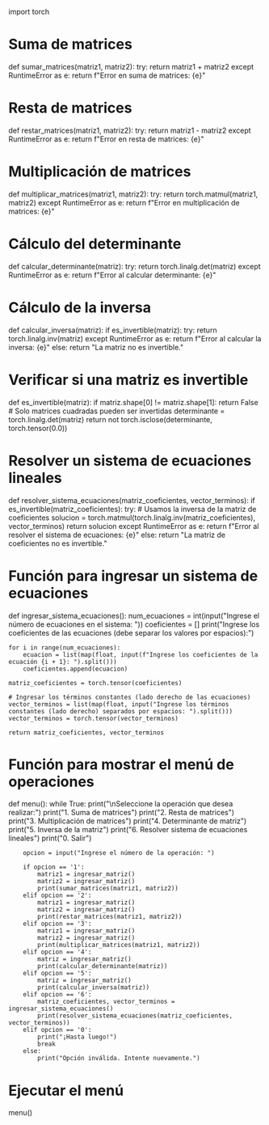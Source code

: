 import torch

# Suma de matrices
def sumar_matrices(matriz1, matriz2):
    try:
        return matriz1 + matriz2
    except RuntimeError as e:
        return f"Error en suma de matrices: {e}"

# Resta de matrices
def restar_matrices(matriz1, matriz2):
    try:
        return matriz1 - matriz2
    except RuntimeError as e:
        return f"Error en resta de matrices: {e}"

# Multiplicación de matrices
def multiplicar_matrices(matriz1, matriz2):
    try:
        return torch.matmul(matriz1, matriz2)
    except RuntimeError as e:
        return f"Error en multiplicación de matrices: {e}"

# Cálculo del determinante
def calcular_determinante(matriz):
    try:
        return torch.linalg.det(matriz)
    except RuntimeError as e:
        return f"Error al calcular determinante: {e}"

# Cálculo de la inversa
def calcular_inversa(matriz):
    if es_invertible(matriz):
        try:
            return torch.linalg.inv(matriz)
        except RuntimeError as e:
            return f"Error al calcular la inversa: {e}"
    else:
        return "La matriz no es invertible."

# Verificar si una matriz es invertible
def es_invertible(matriz):
    if matriz.shape[0] != matriz.shape[1]:
        return False  # Solo matrices cuadradas pueden ser invertidas
    determinante = torch.linalg.det(matriz)
    return not torch.isclose(determinante, torch.tensor(0.0))

# Resolver un sistema de ecuaciones lineales
def resolver_sistema_ecuaciones(matriz_coeficientes, vector_terminos):
    if es_invertible(matriz_coeficientes):
        try:
            # Usamos la inversa de la matriz de coeficientes
            solucion = torch.matmul(torch.linalg.inv(matriz_coeficientes), vector_terminos)
            return solucion
        except RuntimeError as e:
            return f"Error al resolver el sistema de ecuaciones: {e}"
    else:
        return "La matriz de coeficientes no es invertible."

# Función para ingresar un sistema de ecuaciones
def ingresar_sistema_ecuaciones():
    num_ecuaciones = int(input("Ingrese el número de ecuaciones en el sistema: "))
    coeficientes = []
    print("Ingrese los coeficientes de las ecuaciones (debe separar los valores por espacios):")
    
    for i in range(num_ecuaciones):
        ecuacion = list(map(float, input(f"Ingrese los coeficientes de la ecuación {i + 1}: ").split()))
        coeficientes.append(ecuacion)
    
    matriz_coeficientes = torch.tensor(coeficientes)
    
    # Ingresar los términos constantes (lado derecho de las ecuaciones)
    vector_terminos = list(map(float, input("Ingrese los términos constantes (lado derecho) separados por espacios: ").split()))
    vector_terminos = torch.tensor(vector_terminos)
    
    return matriz_coeficientes, vector_terminos

# Función para mostrar el menú de operaciones
def menu():
    while True:
        print("\nSeleccione la operación que desea realizar:")
        print("1. Suma de matrices")
        print("2. Resta de matrices")
        print("3. Multiplicación de matrices")
        print("4. Determinante de matriz")
        print("5. Inversa de la matriz")
        print("6. Resolver sistema de ecuaciones lineales")
        print("0. Salir")

        opcion = input("Ingrese el número de la operación: ")

        if opcion == '1':
            matriz1 = ingresar_matriz()
            matriz2 = ingresar_matriz()
            print(sumar_matrices(matriz1, matriz2))
        elif opcion == '2':
            matriz1 = ingresar_matriz()
            matriz2 = ingresar_matriz()
            print(restar_matrices(matriz1, matriz2))
        elif opcion == '3':
            matriz1 = ingresar_matriz()
            matriz2 = ingresar_matriz()
            print(multiplicar_matrices(matriz1, matriz2))
        elif opcion == '4':
            matriz = ingresar_matriz()
            print(calcular_determinante(matriz))
        elif opcion == '5':
            matriz = ingresar_matriz()
            print(calcular_inversa(matriz))
        elif opcion == '6':
            matriz_coeficientes, vector_terminos = ingresar_sistema_ecuaciones()
            print(resolver_sistema_ecuaciones(matriz_coeficientes, vector_terminos))
        elif opcion == '0':
            print("¡Hasta luego!")
            break
        else:
            print("Opción inválida. Intente nuevamente.")

# Ejecutar el menú
menu()

